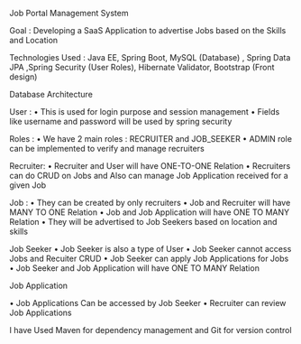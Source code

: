 Job Portal Management System


Goal : Developing a SaaS Application to advertise Jobs based on the Skills and Location

Technologies Used :  Java EE, Spring Boot, MySQL (Database) , Spring Data JPA ,Spring Security (User Roles), Hibernate Validator, Bootstrap (Front design)


Database Architecture

User : 
•	This is used for login purpose and session management
•	Fields like username and password will be used by spring security

Roles : 
•	We have 2 main roles : RECRUITER and JOB_SEEKER
•	ADMIN role can be implemented to verify and manage recruiters

Recruiter:
•	Recruiter and User will have ONE-TO-ONE Relation
•	Recruiters can do CRUD on Jobs and Also can manage Job Application received for a given Job

Job : 
•	They can be created by only recruiters
•	Job and Recruiter will have MANY TO ONE Relation
•	Job and Job Application will have ONE TO MANY Relation
•	They will be advertised to Job Seekers based on location and skills




Job Seeker
•	Job Seeker is also a type of User
•	Job Seeker cannot access Jobs and Recuiter CRUD
•	Job Seeker can apply Job Applications for Jobs 
•	Job Seeker and Job Application will have ONE TO MANY Relation

Job Application

•	Job Applications Can be accessed by Job Seeker
•	Recruiter can review Job Applications

I have Used Maven for dependency management and Git for version control

